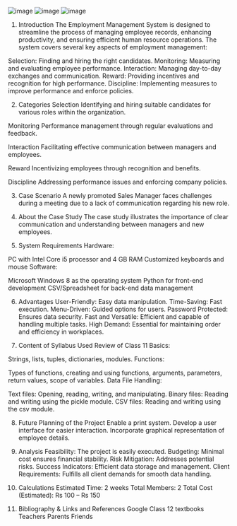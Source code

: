 ![image](https://github.com/debarghyakundu123/employee-mangement-system-/assets/129304569/505d4e22-167c-4df6-a0a6-2a46c330d860)
![image](https://github.com/debarghyakundu123/employee-mangement-system-/assets/129304569/1ec344ad-8fdb-4cfb-b03f-9fdf1359f788)
![image](https://github.com/debarghyakundu123/employee-mangement-system-/assets/129304569/670e752c-5ce8-48ea-930a-2ce6b18d193b)


1. Introduction
The Employment Management System is designed to streamline the process of managing employee records, enhancing productivity, and ensuring efficient human resource operations. The system covers several key aspects of employment management:

Selection: Finding and hiring the right candidates.
Monitoring: Measuring and evaluating employee performance.
Interaction: Managing day-to-day exchanges and communication.
Reward: Providing incentives and recognition for high performance.
Discipline: Implementing measures to improve performance and enforce policies.

2. Categories
Selection
Identifying and hiring suitable candidates for various roles within the organization.

Monitoring
Performance management through regular evaluations and feedback.

Interaction
Facilitating effective communication between managers and employees.

Reward
Incentivizing employees through recognition and benefits.

Discipline
Addressing performance issues and enforcing company policies.

3. Case Scenario
A newly promoted Sales Manager faces challenges during a meeting due to a lack of communication regarding his new role.

4. About the Case Study
The case study illustrates the importance of clear communication and understanding between managers and new employees.

5. System Requirements
Hardware:

PC with Intel Core i5 processor and 4 GB RAM
Customized keyboards and mouse
Software:

Microsoft Windows 8 as the operating system
Python for front-end development
CSV/Spreadsheet for back-end data management

6. Advantages
User-Friendly: Easy data manipulation.
Time-Saving: Fast execution.
Menu-Driven: Guided options for users.
Password Protected: Ensures data security.
Fast and Versatile: Efficient and capable of handling multiple tasks.
High Demand: Essential for maintaining order and efficiency in workplaces.

7. Content of Syllabus Used
Review of Class 11 Basics:

Strings, lists, tuples, dictionaries, modules.
Functions:

Types of functions, creating and using functions, arguments, parameters, return values, scope of variables.
Data File Handling:

Text files: Opening, reading, writing, and manipulating.
Binary files: Reading and writing using the pickle module.
CSV files: Reading and writing using the csv module.

8. Future Planning of the Project
Enable a print system.
Develop a user interface for easier interaction.
Incorporate graphical representation of employee details.

9. Analysis
Feasibility: The project is easily executed.
Budgeting: Minimal cost ensures financial stability.
Risk Mitigation: Addresses potential risks.
Success Indicators: Efficient data storage and management.
Client Requirements: Fulfills all client demands for smooth data handling.

10. Calculations
Estimated Time: 2 weeks
Total Members: 2
Total Cost (Estimated): Rs 100 – Rs 150

11. Bibliography & Links and References
Google
Class 12 textbooks
Teachers
Parents
Friends
